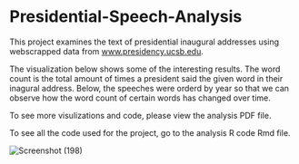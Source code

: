 # Presidential-Speech-Analysis

This project examines the text of presidential inaugural addresses using webscrapped data from www.presidency.ucsb.edu. 

The visualization below shows some of the interesting results. The word count is the total amount of times a president said the given word in their inagural address. Below, the speeches were orderd by year so that we can observe how the word count of certain words has changed over time. 

To see more visulizations and code, please view the analysis PDF file. 

To see all the code used for the project, go to the analysis R code Rmd file.

![Screenshot (198)](https://user-images.githubusercontent.com/91923240/135959436-bd09c649-33d7-44bb-aa93-65d4016765a4.png)
